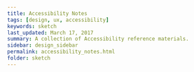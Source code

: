 ```yaml
---
title: Accessibility Notes 
tags: [design, ux, accessibility]
keywords: sketch
last_updated: March 17, 2017
summary: A collection of Accessibility reference materials.
sidebar: design_sidebar
permalink: accessibility_notes.html
folder: sketch 
---
```


